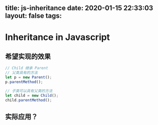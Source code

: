 title: js-inheritance
date: 2020-01-15 22:33:03
layout: false
tags:
---

# Inheritance in Javascript

## 希望实现的效果

```javascript
// Child 继承 Parent
// 父类具有的方法
let p = new Parent();
p.parentMethod();

// 子类可以具有父类的方法
let child = new Child();
child.parentMethod();
```

## 实际应用？


